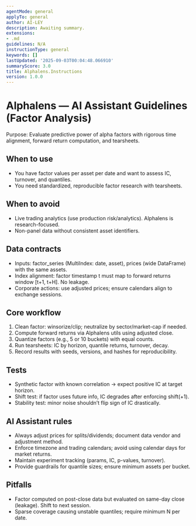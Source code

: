 ```yaml
---
agentMode: general
applyTo: general
author: AI-LEY
description: Awaiting summary.
extensions:
- .md
guidelines: N/A
instructionType: general
keywords: []
lastUpdated: '2025-09-03T00:04:48.066910'
summaryScore: 3.0
title: Alphalens.Instructions
version: 1.0.0
---
```


# Alphalens — AI Assistant Guidelines (Factor Analysis)

Purpose: Evaluate predictive power of alpha factors with rigorous time alignment, forward return computation, and tearsheets.

## When to use
- You have factor values per asset per date and want to assess IC, turnover, and quantiles.
- You need standardized, reproducible factor research with tearsheets.

## When to avoid
- Live trading analytics (use production risk/analytics). Alphalens is research-focused.
- Non-panel data without consistent asset identifiers.

## Data contracts
- Inputs: factor_series (MultiIndex: date, asset), prices (wide DataFrame) with the same assets.
- Index alignment: factor timestamp t must map to forward returns window [t+1, t+H]. No leakage.
- Corporate actions: use adjusted prices; ensure calendars align to exchange sessions.

## Core workflow
1) Clean factor: winsorize/clip; neutralize by sector/market-cap if needed.
2) Compute forward returns via Alphalens utils using adjusted close.
3) Quantize factors (e.g., 5 or 10 buckets) with equal counts.
4) Run tearsheets: IC by horizon, quantile returns, turnover, decay.
5) Record results with seeds, versions, and hashes for reproducibility.

## Tests
- Synthetic factor with known correlation → expect positive IC at target horizon.
- Shift test: if factor uses future info, IC degrades after enforcing shift(+1).
- Stability test: minor noise shouldn’t flip sign of IC drastically.

## AI Assistant rules
- Always adjust prices for splits/dividends; document data vendor and adjustment method.
- Enforce timezone and trading calendars; avoid using calendar days for market returns.
- Maintain experiment tracking (params, IC, p-values, turnover).
- Provide guardrails for quantile sizes; ensure minimum assets per bucket.

## Pitfalls
- Factor computed on post-close data but evaluated on same-day close (leakage). Shift to next session.
- Sparse coverage causing unstable quantiles; require minimum N per date.